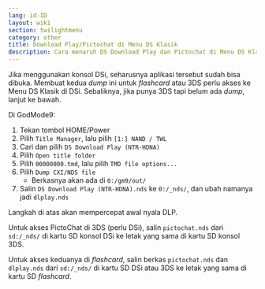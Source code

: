 ```yaml
---
lang: id-ID
layout: wiki
section: twilightmenu
category: other
title: Download Play/Pictochat di Menu DS Klasik
description: Cara menaruh DS Download Play dan Pictochat di Menu DS Klasik TWiLight Menu++
---
```


Jika menggunakan konsol DSi, seharusnya aplikasi tersebut sudah bisa dibuka. Membuat kedua *dump* ini untuk *flashcard* atau 3DS perlu akses ke Menu DS Klasik di DSi. Sebaliknya, jika punya 3DS tapi belum ada *dump*, lanjut ke bawah.

Di GodMode9:
1. Tekan tombol HOME/Power
1. Pilih `Title Manager`, lalu pilih `[1:] NAND / TWL`
1. Cari dan pilih `DS Download Play (NTR-HDNA)`
1. Pilih `Open title folder`
1. Pilih `00000000.tmd`, lalu pilih `TMD file options...`
1. Pilih `Dump CXI/NDS file`
   - Berkasnya akan ada di `0:/gm9/out/`
1. Salin `DS Download Play (NTR-HDNA).nds` ke `0:/_nds/`, dan ubah namanya jadi `dlplay.nds`

Langkah di atas akan mempercepat awal nyala DLP.

Untuk akses PictoChat di 3DS (perlu DSi), salin `pictochat.nds` dari `sd:/_nds/` di kartu SD konsol DSi ke letak yang sama di kartu SD konsol 3DS.

Untuk akses keduanya di *flashcard*, salin berkas `pictochat.nds` dan `dlplay.nds` dari `sd:/_nds/` di kartu SD DSi atau 3DS ke letak yang sama di kartu SD *flashcard*.
